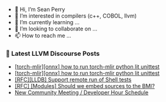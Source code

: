 - 👋 Hi, I’m Sean Perry
- 👀 I’m interested in compilers (c++, COBOL, llvm)
- 🌱 I’m currently learning ...
- 💞️ I’m looking to collaborate on ...
- 📫 How to reach me ...

<!---
s66perry/s66perry is a ✨ special ✨ repository because its `README.md` (this file) appears on your GitHub profile.
You can click the Preview link to take a look at your changes.
--->
### 📕 Latest LLVM Discourse Posts

<!-- DISCOURSE-LLVM:START -->
- [[torch-mlir][onnx] how to run torch-mlir python lit unittest](https://discourse.llvm.org/t/torch-mlir-onnx-how-to-run-torch-mlir-python-lit-unittest/81144#post_4)
- [[torch-mlir][onnx] how to run torch-mlir python lit unittest](https://discourse.llvm.org/t/torch-mlir-onnx-how-to-run-torch-mlir-python-lit-unittest/81144#post_3)
- [[RFC][LLDB] Support remote run of Shell tests](https://discourse.llvm.org/t/rfc-lldb-support-remote-run-of-shell-tests/80072#post_16)
- [[RFC] [Modules] Should we embed sources to the BMI?](https://discourse.llvm.org/t/rfc-modules-should-we-embed-sources-to-the-bmi/81029?page=2#post_32)
- [New Community Meeting / Developer Hour Schedule](https://discourse.llvm.org/t/new-community-meeting-developer-hour-schedule/73868#post_3)
<!-- DISCOURSE-LLVM:END -->
